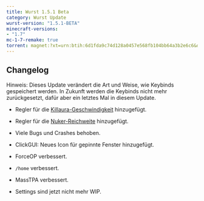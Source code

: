 ```yaml
---
title: Wurst 1.5.1 Beta
category: Wurst Update
wurst-version: "1.5.1-BETA"
minecraft-versions:
- "1.7"
mc-1-7-remake: true
torrent: magnet:?xt=urn:btih:6d1fda9c74d128a0457e568fb104bb64a3b2e6c6&dn=Wurst%201.5.1-BETA%20REMAKE&tr=udp%3a%2f%2ftracker.opentrackr.org%3a1337%2fannounce&tr=udp%3a%2f%2f9.rarbg.com%3a2810%2fannounce&tr=udp%3a%2f%2fopen.tracker.cl%3a1337%2fannounce&tr=udp%3a%2f%2fexodus.desync.com%3a6969%2fannounce&tr=udp%3a%2f%2ftracker.openbittorrent.com%3a6969%2fannounce&tr=http%3a%2f%2fopenbittorrent.com%3a80%2fannounce&tr=udp%3a%2f%2fwww.torrent.eu.org%3a451%2fannounce&tr=udp%3a%2f%2fvibe.sleepyinternetfun.xyz%3a1738%2fannounce&tr=udp%3a%2f%2ftracker2.dler.org%3a80%2fannounce&tr=udp%3a%2f%2ftracker.torrent.eu.org%3a451%2fannounce&tr=udp%3a%2f%2ftracker.tiny-vps.com%3a6969%2fannounce&tr=udp%3a%2f%2ftracker.srv00.com%3a6969%2fannounce&tr=udp%3a%2f%2ftracker.pomf.se%3a80%2fannounce&tr=http%3a%2f%2ftracker.openbittorrent.com%3a80%2fannounce&tr=udp%3a%2f%2ftracker.ololosh.space%3a6969%2fannounce&tr=udp%3a%2f%2ftracker.moeking.me%3a6969%2fannounce&tr=udp%3a%2f%2fretracker.netbynet.ru%3a2710%2fannounce&tr=udp%3a%2f%2fopentor.org%3a2710%2fannounce&tr=udp%3a%2f%2fopen.stealth.si%3a80%2fannounce
---
```

## Changelog

Hinweis: Dieses Update verändert die Art und Weise, wie Keybinds gespeichert werden. In Zukunft werden die Keybinds nicht mehr zurückgesetzt, dafür aber ein letztes Mal in diesem Update.

- Regler für die [Killaura-Geschwindigkeit](https://wurst.wiki/killaura#speed) hinzugefügt.

- Regler für die [Nuker-Reichweite](https://wurst.wiki/nuker#range) hinzugefügt.

- Viele Bugs und Crashes behoben.

- ClickGUI: Neues Icon für gepinnte Fenster hinzugefügt.

- ForceOP verbessert.

- `/home` verbessert.

- MassTPA verbessert.

- Settings sind jetzt nicht mehr WIP.
